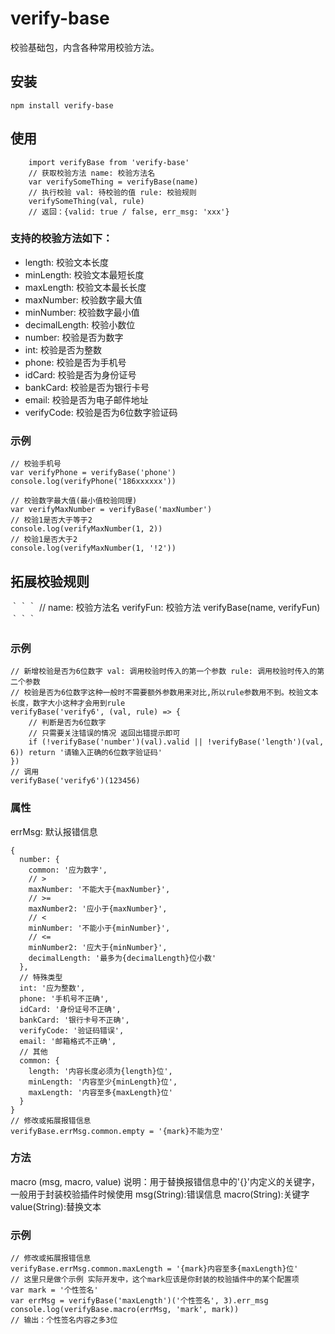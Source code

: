 # verify-base
校验基础包，内含各种常用校验方法。

## 安装
```
npm install verify-base
```
## 使用
```
	import verifyBase from 'verify-base'
	// 获取校验方法 name: 校验方法名
	var verifySomeThing = verifyBase(name)
	// 执行校验 val: 待校验的值 rule: 校验规则
	verifySomeThing(val, rule)
	// 返回：{valid: true / false, err_msg: 'xxx'}
```
### 支持的校验方法如下：
* length: 校验文本长度
* minLength: 校验文本最短长度
* maxLength: 校验文本最长长度
* maxNumber: 校验数字最大值
* minNumber: 校验数字最小值
* decimalLength: 校验小数位
* number: 校验是否为数字
* int: 校验是否为整数
* phone: 校验是否为手机号
* idCard: 校验是否为身份证号
* bankCard: 校验是否为银行卡号
* email: 校验是否为电子邮件地址
* verifyCode: 校验是否为6位数字验证码
### 示例
```
// 校验手机号
var verifyPhone = verifyBase('phone')
console.log(verifyPhone('186xxxxxx'))

// 校验数字最大值(最小值校验同理)
var verifyMaxNumber = verifyBase('maxNumber')
// 校验1是否大于等于2
console.log(verifyMaxNumber(1, 2))
// 校验1是否大于2
console.log(verifyMaxNumber(1, '!2'))
```
## 拓展校验规则
｀｀｀
// name: 校验方法名 verifyFun: 校验方法
verifyBase(name, verifyFun)
｀｀｀
### 示例
```
// 新增校验是否为6位数字 val: 调用校验时传入的第一个参数 rule: 调用校验时传入的第二个参数
// 校验是否为6位数字这种一般时不需要额外参数用来对比,所以rule参数用不到。校验文本长度，数字大小这种才会用到rule
verifyBase('verify6', (val, rule) => {
	// 判断是否为6位数字
	// 只需要关注错误的情况 返回出错提示即可
	if (!verifyBase('number')(val).valid || !verifyBase('length')(val, 6)) return '请输入正确的6位数字验证码'
})
// 调用
verifyBase('verify6')(123456)
```
### 属性
errMsg: 默认报错信息
```
{
  number: {
    common: '应为数字',
    // >
    maxNumber: '不能大于{maxNumber}',
    // >=
    maxNumber2: '应小于{maxNumber}',
    // <
    minNumber: '不能小于{minNumber}',
    // <=
    minNumber2: '应大于{minNumber}',
    decimalLength: '最多为{decimalLength}位小数'
  },
  // 特殊类型
  int: '应为整数',
  phone: '手机号不正确',
  idCard: '身份证号不正确',
  bankCard: '银行卡号不正确',
  verifyCode: '验证码错误',
  email: '邮箱格式不正确',
  // 其他
  common: {
    length: '内容长度必须为{length}位',
    minLength: '内容至少{minLength}位',
    maxLength: '内容至多{maxLength}位'
  }
}
// 修改或拓展报错信息
verifyBase.errMsg.common.empty = '{mark}不能为空'
```
### 方法
macro (msg, macro, value)
说明：用于替换报错信息中的'{}'内定义的关键字，一般用于封装校验插件时候使用
	msg(String):错误信息
	macro(String):关键字
	value(String):替换文本
### 示例
```
// 修改或拓展报错信息
verifyBase.errMsg.common.maxLength = '{mark}内容至多{maxLength}位'
// 这里只是做个示例 实际开发中，这个mark应该是你封装的校验插件中的某个配置项
var mark = '个性签名'
var errMsg = verifyBase('maxLength')('个性签名', 3).err_msg
console.log(verifyBase.macro(errMsg, 'mark', mark))
// 输出：个性签名内容之多3位
```